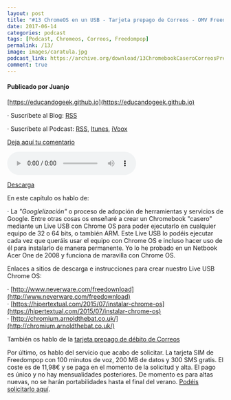 ```yaml
---
layout: post
title: "#13 ChromeOS en un USB - Tarjeta prepago de Correos - OMV Freedompop"
date: 2017-06-14
categories: podcast
tags: [Podcast, Chromeos, Correos, Freedompop]
permalink: /13/
image: images/caratula.jpg
podcast_link: https://archive.org/download/13ChromebookCaseroCorreosPrepagoMastercardFreedompop/13-chromebook-casero-correos-prepago-mastercard-freedompop.mp3
comment: true
---
```


#### Publicado por Juanjo

[https://educandogeek.github.io](https://educandogeek.github.io)

· Suscríbete al Blog: [RSS](http://feeds.feedburner.com/educandogeekblog)

· Suscríbete al Podcast: [RSS](http://feeds.feedburner.com/educandogeek), [Itunes](https://itunes.apple.com/es/podcast/educando-geek/id1110060146?mt=2), [iVoox](https://www.ivoox.com/podcast-educando-geek_sq_f1289274_1.html)

[Deja aquí tu comentario](https://educandogeek.github.io/13/)

<audio controls>
  <source src="{{ page.podcast_link }}" type="audio/mp3">
</audio>


[Descarga][Mp3]


En este capítulo os hablo de:

· La *"Googlelización"* o proceso de adopción de herramientas y servicios de Google. Entre otras cosas os enseñaré a crear un Chromebook "casero" mediante un Live USB con Chrome OS para poder ejecutarlo en cualquier equipo de 32 o 64 bits, o también ARM. Este Live USB lo podéis ejecutar cada vez que queráis usar el equipo con Chrome OS e incluso hacer uso de él para instalarlo de manera permanente. Yo lo he probado en un Netbook Acer One de 2008 y funciona de maravilla con Chrome OS.

Enlaces a sitios de descarga e instrucciones para crear nuestro Live USB Chrome OS:

  · [http://www.neverware.com/freedownload](http://www.neverware.com/freedownload)  
  · [https://hipertextual.com/2015/07/instalar-chrome-os](https://hipertextual.com/2015/07/instalar-chrome-os)  
  · [http://chromium.arnoldthebat.co.uk/](http://chromium.arnoldthebat.co.uk/)  

También os hablo de la [tarjeta prepago de débito de Correos](https://correosprepago.es/)

Por último, os hablo del servicio que acabo de solicitar. La tarjeta SIM de Freedompop con 100 minutos de voz, 200 MB de datos y 300 SMS gratis. El coste es de 11,98€ y se paga en el momento de la solicitud y alta. El pago es único y no hay mensualidades posteriores. De momento es para altas nuevas, no se harán portabilidades hasta el final del verano. [Podéis solicitarlo aquí](https://www.freedompop.com/es).

[Mp3]: https://archive.org/download/13ChromebookCaseroCorreosPrepagoMastercardFreedompop/13-chromebook-casero-correos-prepago-mastercard-freedompop.mp3
